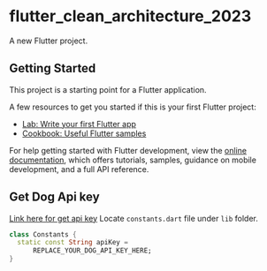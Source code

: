 # flutter_clean_architecture_2023

A new Flutter project.

## Getting Started

This project is a starting point for a Flutter application.

A few resources to get you started if this is your first Flutter project:

- [Lab: Write your first Flutter app](https://docs.flutter.dev/get-started/codelab)
- [Cookbook: Useful Flutter samples](https://docs.flutter.dev/cookbook)

For help getting started with Flutter development, view the
[online documentation](https://docs.flutter.dev/), which offers tutorials,
samples, guidance on mobile development, and a full API reference.

## Get Dog Api key
[Link here for get api key](https://www.thedogapi.com/)
Locate `constants.dart` file under `lib` folder.

```dart
class Constants {
  static const String apiKey =
      REPLACE_YOUR_DOG_API_KEY_HERE;
}
```
